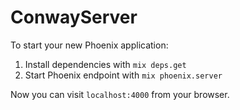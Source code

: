 # ConwayServer

To start your new Phoenix application:

1. Install dependencies with `mix deps.get`
2. Start Phoenix endpoint with `mix phoenix.server`

Now you can visit `localhost:4000` from your browser.
